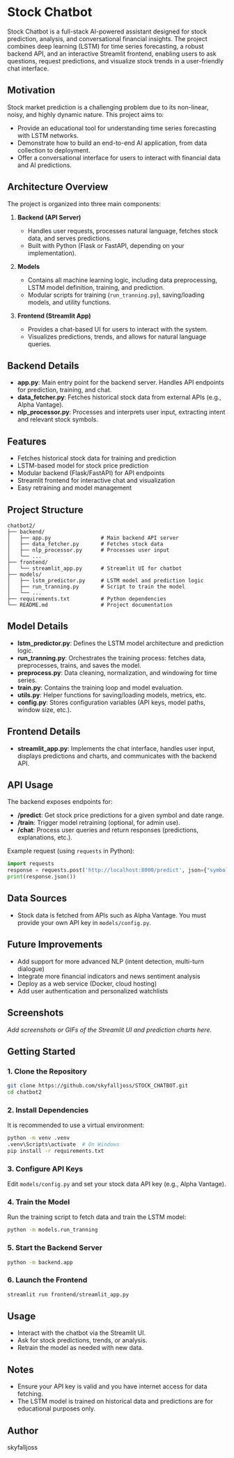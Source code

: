 # Stock Chatbot

Stock Chatbot is a full-stack AI-powered assistant designed for stock prediction, analysis, and conversational financial insights. The project combines deep learning (LSTM) for time series forecasting, a robust backend API, and an interactive Streamlit frontend, enabling users to ask questions, request predictions, and visualize stock trends in a user-friendly chat interface.

## Motivation
Stock market prediction is a challenging problem due to its non-linear, noisy, and highly dynamic nature. This project aims to:
- Provide an educational tool for understanding time series forecasting with LSTM networks.
- Demonstrate how to build an end-to-end AI application, from data collection to deployment.
- Offer a conversational interface for users to interact with financial data and AI predictions.

## Architecture Overview
The project is organized into three main components:

1. **Backend (API Server)**
	- Handles user requests, processes natural language, fetches stock data, and serves predictions.
	- Built with Python (Flask or FastAPI, depending on your implementation).

2. **Models**
	- Contains all machine learning logic, including data preprocessing, LSTM model definition, training, and prediction.
	- Modular scripts for training (`run_tranning.py`), saving/loading models, and utility functions.

3. **Frontend (Streamlit App)**
	- Provides a chat-based UI for users to interact with the system.
	- Visualizes predictions, trends, and allows for natural language queries.

## Backend Details
- **app.py**: Main entry point for the backend server. Handles API endpoints for prediction, training, and chat.
- **data_fetcher.py**: Fetches historical stock data from external APIs (e.g., Alpha Vantage).
- **nlp_processor.py**: Processes and interprets user input, extracting intent and relevant stock symbols.

## Features
- Fetches historical stock data for training and prediction
- LSTM-based model for stock price prediction
- Modular backend (Flask/FastAPI) for API endpoints
- Streamlit frontend for interactive chat and visualization
- Easy retraining and model management

## Project Structure
```
chatbot2/
├── backend/
│   ├── app.py                # Main backend API server
│   ├── data_fetcher.py       # Fetches stock data
│   ├── nlp_processor.py      # Processes user input
│   └── ...
├── frontend/
│   └── streamlit_app.py      # Streamlit UI for chatbot
├── models/
│   ├── lstm_predictor.py     # LSTM model and prediction logic
│   ├── run_tranning.py       # Script to train the model
│   └── ...
├── requirements.txt          # Python dependencies
└── README.md                 # Project documentation
```

## Model Details
- **lstm_predictor.py**: Defines the LSTM model architecture and prediction logic.
- **run_tranning.py**: Orchestrates the training process: fetches data, preprocesses, trains, and saves the model.
- **preprocess.py**: Data cleaning, normalization, and windowing for time series.
- **train.py**: Contains the training loop and model evaluation.
- **utils.py**: Helper functions for saving/loading models, metrics, etc.
- **config.py**: Stores configuration variables (API keys, model paths, window size, etc.).

## Frontend Details
- **streamlit_app.py**: Implements the chat interface, handles user input, displays predictions and charts, and communicates with the backend API.

## API Usage
The backend exposes endpoints for:
- **/predict**: Get stock price predictions for a given symbol and date range.
- **/train**: Trigger model retraining (optional, for admin use).
- **/chat**: Process user queries and return responses (predictions, explanations, etc.).

Example request (using `requests` in Python):
```python
import requests
response = requests.post('http://localhost:8000/predict', json={"symbol": "AAPL", "days": 5})
print(response.json())
```

## Data Sources
- Stock data is fetched from APIs such as Alpha Vantage. You must provide your own API key in `models/config.py`.

## Future Improvements
- Add support for more advanced NLP (intent detection, multi-turn dialogue)
- Integrate more financial indicators and news sentiment analysis
- Deploy as a web service (Docker, cloud hosting)
- Add user authentication and personalized watchlists

## Screenshots
_Add screenshots or GIFs of the Streamlit UI and prediction charts here._

## Getting Started

### 1. Clone the Repository
```bash
git clone https://github.com/skyfalljoss/STOCK_CHATBOT.git
cd chatbot2
```

### 2. Install Dependencies
It is recommended to use a virtual environment:
```bash
python -m venv .venv
.venv\Scripts\activate  # On Windows
pip install -r requirements.txt
```

### 3. Configure API Keys
Edit `models/config.py` and set your stock data API key (e.g., Alpha Vantage).

### 4. Train the Model
Run the training script to fetch data and train the LSTM model:
```bash
python -m models.run_tranning
```

### 5. Start the Backend Server
```bash
python -m backend.app
```

### 6. Launch the Frontend
```bash
streamlit run frontend/streamlit_app.py
```

## Usage
- Interact with the chatbot via the Streamlit UI.
- Ask for stock predictions, trends, or analysis.
- Retrain the model as needed with new data.

## Notes
- Ensure your API key is valid and you have internet access for data fetching.
- The LSTM model is trained on historical data and predictions are for educational purposes only.

## Author
skyfalljoss
